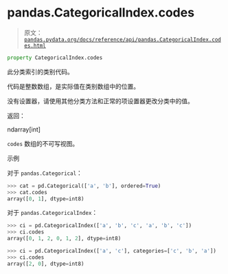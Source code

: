 # pandas.CategoricalIndex.codes

> 原文：[`pandas.pydata.org/docs/reference/api/pandas.CategoricalIndex.codes.html`](https://pandas.pydata.org/docs/reference/api/pandas.CategoricalIndex.codes.html)

```py
property CategoricalIndex.codes
```

此分类索引的类别代码。

代码是整数数组，是实际值在类别数组中的位置。

没有设置器，请使用其他分类方法和正常的项设置器更改分类中的值。

返回：

ndarray[int]

`codes` 数组的不可写视图。

示例

对于 `pandas.Categorical`：

```py
>>> cat = pd.Categorical(['a', 'b'], ordered=True)
>>> cat.codes
array([0, 1], dtype=int8) 
```

对于 `pandas.CategoricalIndex`：

```py
>>> ci = pd.CategoricalIndex(['a', 'b', 'c', 'a', 'b', 'c'])
>>> ci.codes
array([0, 1, 2, 0, 1, 2], dtype=int8) 
```

```py
>>> ci = pd.CategoricalIndex(['a', 'c'], categories=['c', 'b', 'a'])
>>> ci.codes
array([2, 0], dtype=int8) 
```
